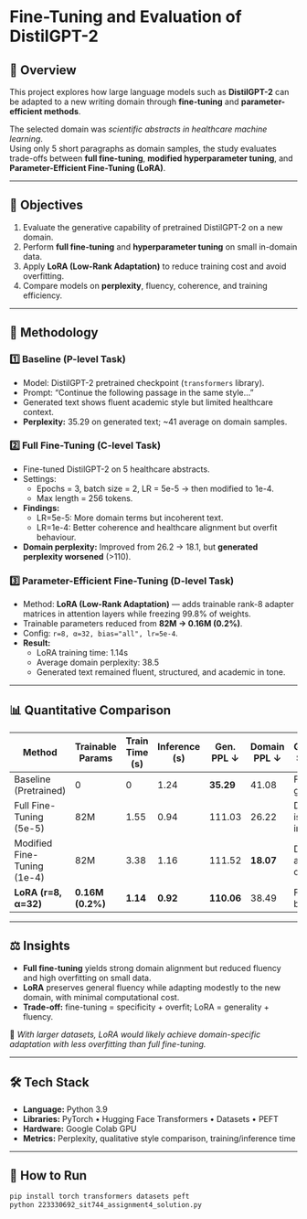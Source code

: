 # Fine-Tuning and Evaluation of DistilGPT-2

## 📘 Overview
This project explores how large language models such as **DistilGPT-2** can be adapted to a new writing domain through **fine-tuning** and **parameter-efficient methods**.  

The selected domain was *scientific abstracts in healthcare machine learning*.  
Using only 5 short paragraphs as domain samples, the study evaluates trade-offs between **full fine-tuning**, **modified hyperparameter tuning**, and **Parameter-Efficient Fine-Tuning (LoRA)**.

---

## 🎯 Objectives
1. Evaluate the generative capability of pretrained DistilGPT-2 on a new domain.  
2. Perform **full fine-tuning** and **hyperparameter tuning** on small in-domain data.  
3. Apply **LoRA (Low-Rank Adaptation)** to reduce training cost and avoid overfitting.  
4. Compare models on **perplexity**, fluency, coherence, and training efficiency.

---

## 🧩 Methodology

### 1️⃣ Baseline (P-level Task)
- Model: DistilGPT-2 pretrained checkpoint (`transformers` library).  
- Prompt: “Continue the following passage in the same style…”  
- Generated text shows fluent academic style but limited healthcare context.  
- **Perplexity:** 35.29 on generated text; ~41 average on domain samples.

### 2️⃣ Full Fine-Tuning (C-level Task)
- Fine-tuned DistilGPT-2 on 5 healthcare abstracts.  
- Settings:  
  - Epochs = 3, batch size = 2, LR = 5e-5 → then modified to 1e-4.  
  - Max length = 256 tokens.  
- **Findings:**
  - LR=5e-5: More domain terms but incoherent text.  
  - LR=1e-4: Better coherence and healthcare alignment but overfit behaviour.  
- **Domain perplexity:** Improved from 26.2 → 18.1, but **generated perplexity worsened** (>110).  

### 3️⃣ Parameter-Efficient Fine-Tuning (D-level Task)
- Method: **LoRA (Low-Rank Adaptation)** — adds trainable rank-8 adapter matrices in attention layers while freezing 99.8% of weights.  
- Trainable parameters reduced from **82M → 0.16M (0.2%)**.  
- Config: `r=8, α=32, bias="all", lr=5e-4`.  
- **Result:**  
  - LoRA training time: 1.14s  
  - Average domain perplexity: 38.5  
  - Generated text remained fluent, structured, and academic in tone.

---

## 📊 Quantitative Comparison

| Method | Trainable Params | Train Time (s) | Inference (s) | Gen. PPL ↓ | Domain PPL ↓ | Qualitative Summary |
|--------|------------------|----------------|----------------|-------------|---------------|----------------------|
| Baseline (Pretrained) | 0 | 0 | 1.24 | **35.29** | 41.08 | Fluent but generic |
| Full Fine-Tuning (5e-5) | 82M | 1.55 | 0.94 | 111.03 | 26.22 | Domain-ish, incoherent |
| Modified Fine-Tuning (1e-4) | 82M | 3.38 | 1.16 | 111.52 | **18.07** | Domain-aligned, overfit |
| **LoRA (r=8, α=32)** | **0.16M (0.2%)** | **1.14** | **0.92** | **110.06** | 38.49 | Fluent, balanced |

---

## ⚖️ Insights
- **Full fine-tuning** yields strong domain alignment but reduced fluency and high overfitting on small data.  
- **LoRA** preserves general fluency while adapting modestly to the new domain, with minimal computational cost.  
- **Trade-off:** fine-tuning = specificity + overfit; LoRA = generality + fluency.  

🧩 *With larger datasets, LoRA would likely achieve domain-specific adaptation with less overfitting than full fine-tuning.*

---

## 🛠️ Tech Stack
- **Language:** Python 3.9  
- **Libraries:** PyTorch • Hugging Face Transformers • Datasets • PEFT  
- **Hardware:** Google Colab GPU  
- **Metrics:** Perplexity, qualitative style comparison, training/inference time  

---

## 🚀 How to Run
```bash
pip install torch transformers datasets peft
python 223330692_sit744_assignment4_solution.py
